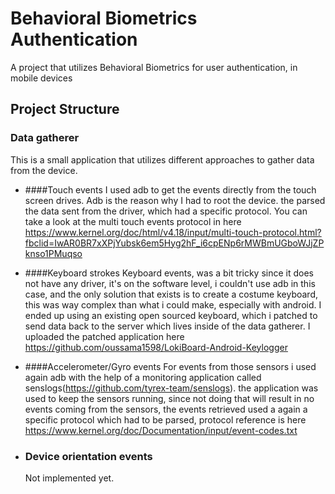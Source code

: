 Behavioral Biometrics Authentication
====================================

A project that utilizes Behavioral Biometrics for user authentication, in mobile devices

## Project Structure
### Data gatherer

This is a small application that utilizes different approaches to gather data from the device.

- ####Touch events
    I used adb to get the events directly from the touch screen drives. 
    Adb is the reason why I had to root the device. the parsed the data sent from the driver, which had a specific protocol.
    You can take a look at the multi touch events protocol in here https://www.kernel.org/doc/html/v4.18/input/multi-touch-protocol.html?fbclid=IwAR0BR7xXPjYubsk6em5Hyg2hF_i6cpENp6rMWBmUGboWJjZPknso1PMuqso
   
 - ####Keyboard strokes
    Keyboard events, was a bit tricky since it does not have any driver, it's on the software level,
    i couldn't use adb in this case, and the only solution that exists is to create a costume keyboard,
    this was way complex than what i could make, especially with android.
    I ended up using an existing open sourced keyboard, which i patched to send data back to the server which lives inside of the data gatherer.
    I uploaded the patched application here https://github.com/oussama1598/LokiBoard-Android-Keylogger
 
 - ####Accelerometer/Gyro events
   For events from those sensors i used again adb with the help of a monitoring application called senslogs(https://github.com/tyrex-team/senslogs).
   the application was used to keep the sensors running, since not doing that will result in no events coming from the sensors,
   the events retrieved used a again a specific protocol which had to be parsed, protocol reference is here https://www.kernel.org/doc/Documentation/input/event-codes.txt
   
 - ### Device orientation events
   Not implemented yet.
